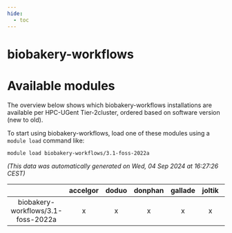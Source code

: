 ```yaml
---
hide:
  - toc
---
```


biobakery-workflows
===================

# Available modules


The overview below shows which biobakery-workflows installations are available per HPC-UGent Tier-2cluster, ordered based on software version (new to old).

To start using biobakery-workflows, load one of these modules using a `module load` command like:

```shell
module load biobakery-workflows/3.1-foss-2022a
```

*(This data was automatically generated on Wed, 04 Sep 2024 at 16:27:26 CEST)*  

| |accelgor|doduo|donphan|gallade|joltik|shinx|skitty|
| :---: | :---: | :---: | :---: | :---: | :---: | :---: | :---: |
|biobakery-workflows/3.1-foss-2022a|x|x|x|x|x|-|x|
